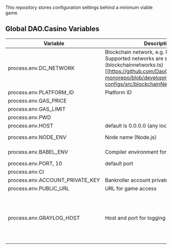 This repository stores configuration settings behind a minimum viable game.

## Global DAO.Casino Variables
|   Variable   |Description      |Type |
| ---- | ---- | ---- |
|process.env.DC_NETWORK |  Blockchain network, e.g. Ropsten, local. Supported networks are specified in (blockchainnetworks.ts)[[https://github.com/DaoCasino/dc-monorepo/blob/development/packages/dc-configs/src/blockchainNetworks.ts]]    |String|
|process.env.PLATFORM_ID     |      Platform ID |String|
|process.env.GAS_PRICE   |      |Numeric|
|process.env.GAS_LIMIT   |      |Numeric|
|process.env.PWD |      ||
|process.env.HOST   |  default is  0.0.0.0 (any local IP)    | Alphanumeric, IP|
|process.env.NODE_ENV|Node name (Node.js)|String (e.g., dev or production)|
|process.env.BABEL_ENV|Compiler environment for React| String (e.g., dev or production)|
|process.env.PORT, 10|default port|e.g. 3000 for ppp|
|process.env.CI|||
|process.env.ACCOUNT_PRIVATE_KEY|Bankroller account private key||
|process.env.PUBLIC_URL|URL for game access|URL|
|process.env.GRAYLOG_HOST|Host and port for logging|`Host:URL, PORT:port_number` or function calling antoher variable (e.g. process.evn.HOST and a dedicated port for logging)|

